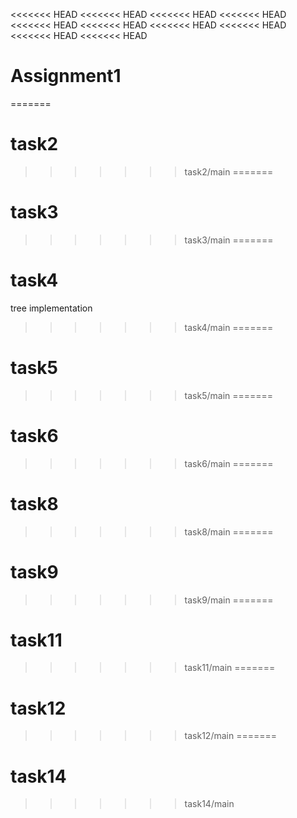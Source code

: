 <<<<<<< HEAD
<<<<<<< HEAD
<<<<<<< HEAD
<<<<<<< HEAD
<<<<<<< HEAD
<<<<<<< HEAD
<<<<<<< HEAD
<<<<<<< HEAD
<<<<<<< HEAD
<<<<<<< HEAD
# Assignment1
=======
# task2
>>>>>>> task2/main
=======
# task3
>>>>>>> task3/main
=======
# task4
tree implementation 
>>>>>>> task4/main
=======
# task5
>>>>>>> task5/main
=======
# task6
>>>>>>> task6/main
=======
# task8
>>>>>>> task8/main
=======
# task9
>>>>>>> task9/main
=======
# task11
>>>>>>> task11/main
=======
# task12
>>>>>>> task12/main
=======
# task14
>>>>>>> task14/main
